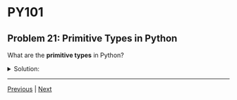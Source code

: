 # PY101
## Problem 21: Primitive Types in Python

What are the **primitive types** in Python?

<details>
<summary>Solution:</summary>

- `int`: Integer numbers, e.g., `42`
- `float`: Floating-point numbers, e.g., `3.14`
- `str`: Strings, e.g., `"hello"`
- `bool`: Booleans, e.g., `True` or `False`
- `NoneType`: The `None` value represents the absence of a value, e.g., `None`

</details>

---

[Previous](20.md) | [Next](22.md)

